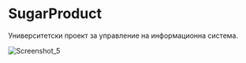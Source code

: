 # SugarProduct

Университетски проект за управление на информационна система.

![Screenshot_5](https://user-images.githubusercontent.com/82166599/118517585-01bebf00-b740-11eb-8d9f-ca4edfc8a26d.png)
